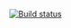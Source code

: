 [![Build status](https://ci.appveyor.com/api/projects/status/sh34ry0xx9u763oh?svg=true)](https://ci.appveyor.com/project/yanpilogova/cashback)
